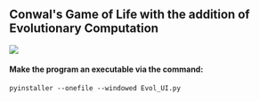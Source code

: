 ## Conwal's Game of Life with the addition of Evolutionary Computation

<div><img src="https://github.com/harrkout/Conway_Game_of_Life/blob/main/EvolutionaryComputation.gif" /></div></div>
<!-- ![]([https://github.com/harrkout/Conway_Game_of_Life/EvolutionaryComputation.gif](https://github.com/harrkout/Conway_Game_of_Life/blob/main/EvolutionaryComputation.gif)) -->


#### Make the program an executable via the command:

`pyinstaller --onefile --windowed Evol_UI.py `
